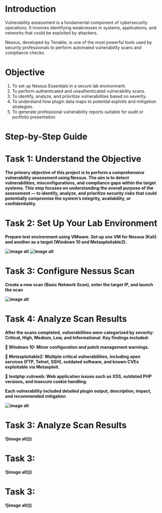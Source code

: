 # Introduction


Vulnerability assessment is a fundamental component of cybersecurity operations. It involves
identifying weaknesses in systems, applications, and networks that could be exploited by
attackers.

Nessus, developed by Tenable, is one of the most powerful tools used by security professionals
to perform automated vulnerability scans and compliance checks.


# Objective


1. To set up Nessus Essentials in a secure lab environment.
2. To perform authenticated and unauthenticated vulnerability scans.
3. To identify, analyze, and prioritize vulnerabilities based on severity.
4. To understand how plugin data maps to potential exploits and mitigation strategies.
5. To generate professional vulnerability reports suitable for audit or portfolio presentation



# Step-by-Step Guide

# Task 1: Understand the Objective
<summary><b>The primary objective of this project is to perform a comprehensive vulnerability assessment
using Nessus. The aim is to detect vulnerabilities, misconfigurations, and compliance
gaps within the target systems. This step focuses on understanding the overall purpose of the
assessment — to identify, analyze, and prioritize security risks that could potentially
compromise the system’s integrity, availability, or confidentiality.  




# Task 2: Set Up Your Lab Environment 
<summary><b>Prepare test environment using VMware. Set up one VM for Nessus (Kali) and another as a target
(Windows 10 and Metasploitable2).</b></summary>


![image alt](https://github.com/hostzubair/Wireshark/blob/213a3e5936798dd16bdc4f08151dafd860289e12/Images/Screenshot%20(57).png)
![image alt]()


# Task 3: Configure Nessus Scan 
<summary><b>Create a new scan (Basic Network Scan), enter the target IP, and launch the scan</b></summary>

![image alt](https://github.com/hostzubair/Wireshark/blob/213a3e5936798dd16bdc4f08151dafd860289e12/Images/Screenshot%20(58).png)

# Task 4: Analyze Scan Results
<summary><b>After the scans completed, vulnerabilities were categorized by severity: Critical, High,
Medium, Low, and Informational.
Key findings included:      
   


 Windows 10: Minor configuration and patch management warnings.   


 Metasploitable2: Multiple critical vulnerabilities, including open services (FTP, Telnet,
SSH), outdated software, and known CVEs exploitable via Metasploit.   




 testphp.vulnweb: Web application issues such as XSS, outdated PHP versions, and insecure
cookie handling.


Each vulnerability included detailed plugin output, description, impact, and recommended
mitigation</b></summary>
![image alt]()


# Task 3: Analyze Scan Results
<summary><b></b></summary>
![image alt]()

# Task 3: 
<summary><b></b></summary>
![image alt]()

# Task 3: 
<summary><b></b></summary>
![image alt]()




